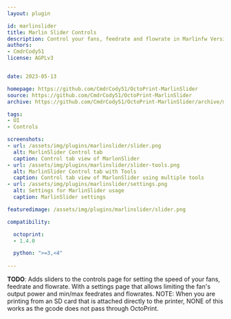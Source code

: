 ```yaml
---
layout: plugin

id: marlinslider
title: Marlin Slider Controls
description: Control your fans, feedrate and flowrate in Marlinfw Version 2+.
authors:
- CmdrCody51
license: AGPLv3


date: 2023-05-13

homepage: https://github.com/CmdrCody51/OctoPrint-MarlinSlider
source: https://github.com/CmdrCody51/OctoPrint-MarlinSlider
archive: https://github.com/CmdrCody51/OctoPrint-MarlinSlider/archive/master.zip

tags:
- UI
- Controls

screenshots:
- url: /assets/img/plugins/marlinslider/slider.png
  alt: MarlinSlider Control tab
  caption: Control tab view of MarlonSlider
- url: /assets/img/plugins/marlinslider/slider-tools.png
  alt: MarlinSlider Control tab with Tools
  caption: Control tab view of MarlonSlider using multiple tools
- url: /assets/img/plugins/marlinslider/settings.png
  alt: Settings for MarlinSlider usage
  caption: MarlinSlider settings

featuredimage: /assets/img/plugins/marlinslider/slider.png

compatibility:

  octoprint:
  - 1.4.0

  python: ">=3,<4"
  
---
```


**TODO**: 
Adds sliders to the controls page for setting the speed of your fans, feedrate and flowrate.
With a settings page that allows limiting the fan's output power and min/max feedrates and flowrates.
NOTE: When you are printing from an SD card that is attached directly to the printer, NONE of this works as the gcode does not pass through OctoPrint.

